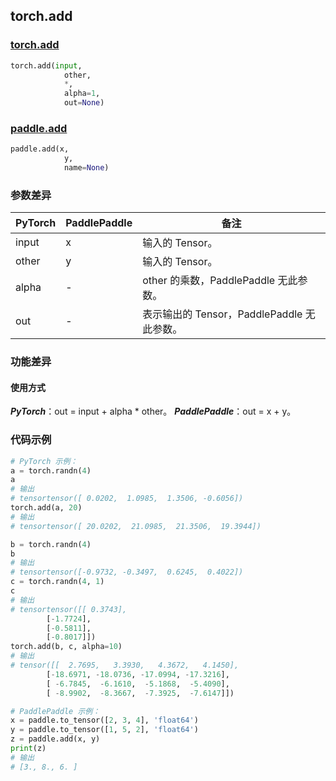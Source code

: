 ## torch.add
### [torch.add](https)

```python
torch.add(input,
            other,
            *,
            alpha=1,
            out=None)
```

### [paddle.add](https://www.paddlepaddle.org.cn/documentation/docs/zh/api/paddle/add_cn.html#add)

```python
paddle.add(x,
            y,
            name=None)
```

### 参数差异
| PyTorch       | PaddlePaddle | 备注                                                   |
| ------------- | ------------ | ------------------------------------------------------ |
| input         | x            | 输入的 Tensor。                                     |
| other         | y            | 输入的 Tensor。                                     |
| alpha         | -            | other 的乘数，PaddlePaddle 无此参数。                   |
| out           | -            | 表示输出的 Tensor，PaddlePaddle 无此参数。               |


### 功能差异

#### 使用方式
***PyTorch***：out = input + alpha * other。
***PaddlePaddle***：out = x + y。

### 代码示例
``` python
# PyTorch 示例：
a = torch.randn(4)
a
# 输出
# tensortensor([ 0.0202,  1.0985,  1.3506, -0.6056])
torch.add(a, 20)
# 输出
# tensortensor([ 20.0202,  21.0985,  21.3506,  19.3944])

b = torch.randn(4)
b
# 输出
# tensortensor([-0.9732, -0.3497,  0.6245,  0.4022])
c = torch.randn(4, 1)
c
# 输出
# tensortensor([[ 0.3743],
        [-1.7724],
        [-0.5811],
        [-0.8017]])
torch.add(b, c, alpha=10)
# 输出
# tensor([[  2.7695,   3.3930,   4.3672,   4.1450],
        [-18.6971, -18.0736, -17.0994, -17.3216],
        [ -6.7845,  -6.1610,  -5.1868,  -5.4090],
        [ -8.9902,  -8.3667,  -7.3925,  -7.6147]])
```

``` python
# PaddlePaddle 示例：
x = paddle.to_tensor([2, 3, 4], 'float64')
y = paddle.to_tensor([1, 5, 2], 'float64')
z = paddle.add(x, y)
print(z)
# 输出
# [3., 8., 6. ]
```
